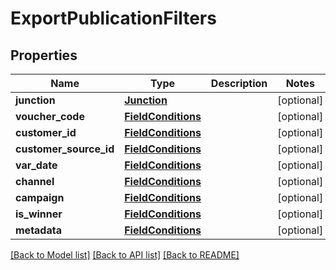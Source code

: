 # ExportPublicationFilters


## Properties
Name | Type | Description | Notes
------------ | ------------- | ------------- | -------------
**junction** | [**Junction**](Junction.md) |  | [optional] 
**voucher_code** | [**FieldConditions**](FieldConditions.md) |  | [optional] 
**customer_id** | [**FieldConditions**](FieldConditions.md) |  | [optional] 
**customer_source_id** | [**FieldConditions**](FieldConditions.md) |  | [optional] 
**var_date** | [**FieldConditions**](FieldConditions.md) |  | [optional] 
**channel** | [**FieldConditions**](FieldConditions.md) |  | [optional] 
**campaign** | [**FieldConditions**](FieldConditions.md) |  | [optional] 
**is_winner** | [**FieldConditions**](FieldConditions.md) |  | [optional] 
**metadata** | [**FieldConditions**](FieldConditions.md) |  | [optional] 

[[Back to Model list]](../README.md#documentation-for-models) [[Back to API list]](../README.md#documentation-for-api-endpoints) [[Back to README]](../README.md)


